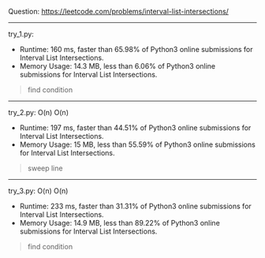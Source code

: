 Question: https://leetcode.com/problems/interval-list-intersections/

---

try_1.py:
* Runtime: 160 ms, faster than 65.98% of Python3 online submissions for Interval List Intersections.
* Memory Usage: 14.3 MB, less than 6.06% of Python3 online submissions for Interval List Intersections.

> find condition

---

try_2.py: O(n) O(n)

* Runtime: 197 ms, faster than 44.51% of Python3 online submissions for Interval List Intersections.
* Memory Usage: 15 MB, less than 55.59% of Python3 online submissions for Interval List Intersections.

> sweep line

---

try_3.py: O(n) O(n)

* Runtime: 233 ms, faster than 31.31% of Python3 online submissions for Interval List Intersections.
* Memory Usage: 14.9 MB, less than 89.22% of Python3 online submissions for Interval List Intersections.

> find condition
